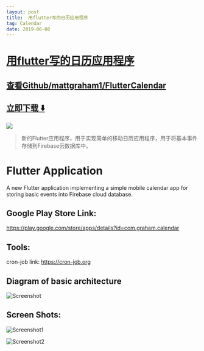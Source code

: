 ```yaml
---
layout: post
title:  用flutter写的日历应用程序
tag: Calendar
date: 2019-06-08
---
```


# [用flutter写的日历应用程序 ](http://github.com/mattgraham1/FlutterCalendar) 



## [查看Github/mattgraham1/FlutterCalendar](http://github.com/mattgraham1/FlutterCalendar)
## [立即下载 ️⬇️ ](https://codeload.github.com/mattgraham1/FlutterCalendar/zip/master) 


 
![](https://flutterawesome.com/content/images/2019/03/FlutterCalendar.jpg)
 
>
> 新的Flutter应用程序，用于实现简单的移动日历应用程序，用于将基本事件存储到Firebase云数据库中。
>

 
# Flutter Application
A new Flutter application implementing a simple mobile calendar app for storing basic events into Firebase cloud database.

## Google Play Store Link: 
https://play.google.com/store/apps/details?id=com.graham.calendar

## Tools:
cron-job link: https://cron-job.org

## Diagram of basic architecture
![Screenshot](https://raw.githubusercontent.com/mattgraham1/FlutterCalendar/master/events_calendar_diagram.png)

## Screen Shots:

![Screenshot1](https://raw.githubusercontent.com/mattgraham1/FlutterCalendar/master/Login.png)

![Screenshot2](https://raw.githubusercontent.com/mattgraham1/FlutterCalendar/master/events_calendar.png)


